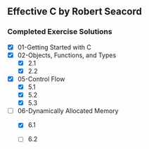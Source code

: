 ## Effective C by Robert Seacord

### Completed Exercise Solutions

- [X] 01-Getting Started with C
- [X] 02-Objects, Functions, and Types
    - [X] 2.1
    - [X] 2.2
- [X] 05-Control Flow
    - [X] 5.1
    - [X] 5.2
    - [X] 5.3
- [ ] 06-Dynamically Allocated Memory
    - [X] 6.1
    - [ ] 6.2


